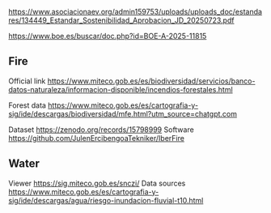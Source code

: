 https://www.asociacionaev.org/admin159753/uploads/uploads_doc/estandares/134449_Estandar_Sostenibilidad_Aprobacion_JD_20250723.pdf

https://www.boe.es/buscar/doc.php?id=BOE-A-2025-11815

## Fire
Official link
https://www.miteco.gob.es/es/biodiversidad/servicios/banco-datos-naturaleza/informacion-disponible/incendios-forestales.html

Forest data
https://www.miteco.gob.es/es/cartografia-y-sig/ide/descargas/biodiversidad/mfe.html?utm_source=chatgpt.com


Dataset
https://zenodo.org/records/15798999
Software
https://github.com/JulenErcibengoaTekniker/IberFire

## Water
Viewer
https://sig.miteco.gob.es/snczi/
Data sources
https://www.miteco.gob.es/es/cartografia-y-sig/ide/descargas/agua/riesgo-inundacion-fluvial-t10.html

